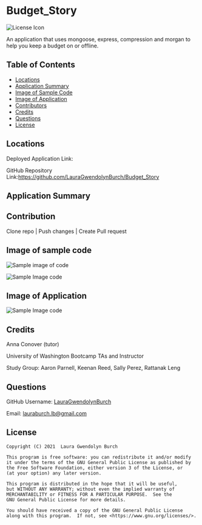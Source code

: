 # Budget_Story

![License Icon](https://img.shields.io/badge/license-GPL3.0-informational.svg)

An application that uses mongoose, express, compression and morgan to help you keep a budget on or offline.

## Table of Contents

- [Locations](#locations)
- [Application Summary](#application-summary)
- [Image of Sample Code](##Image-of-Sample-Code)
- [Image of Application](##Image-of-Application)
- [Contributors](#contributors)
- [Credits](#Credits)
- [Questions](#Questions)
- [License](#license)

## Locations

Deployed Application Link:

GitHub Repository Link:https://github.com/LauraGwendolynBurch/Budget_Story

## Application Summary

## Contribution
Clone repo | Push changes | Create Pull request

## Image of sample code
![Sample image of code]()

![Sample Image code]()

## Image of Application 
![Sample Image code]()

## Credits
Anna Conover (tutor)

University of Washington Bootcamp TAs and Instructor

Study Group: Aaron Parnell, Keenan Reed, Sally Perez, Rattanak Leng

## Questions
GitHub Username: [LauraGwendolynBurch](https://github.com/LauraGwendolynBurch)

Email: <lauraburch.lb@gmail.com>
 
## License

    
    Copyright (C) 2021  Laura Gwendolyn Burch

    This program is free software: you can redistribute it and/or modify
    it under the terms of the GNU General Public License as published by
    the Free Software Foundation, either version 3 of the License, or
    (at your option) any later version.

    This program is distributed in the hope that it will be useful,
    but WITHOUT ANY WARRANTY; without even the implied warranty of
    MERCHANTABILITY or FITNESS FOR A PARTICULAR PURPOSE.  See the
    GNU General Public License for more details.

    You should have received a copy of the GNU General Public License
    along with this program.  If not, see <https://www.gnu.org/licenses/>.